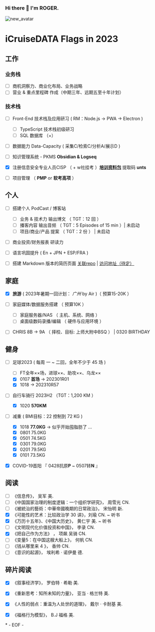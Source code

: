 ### Hi there 👋 I'm ROGER. 

![new_avatar](https://cdn.statically.io/gh/5iCruise/5icruise.github.io/v0.5/img/New%20Avatar%20R.png)

<!--
**5iCruise/5iCruise** is a ✨ _special_ ✨ repository because its `README.md` (this file) appears on your GitHub profile.

Here are some ideas to get you started:

- 🔭 I’m currently working on ...
- 🌱 I’m currently learning ...
- 👯 I’m looking to collaborate on ...
- 🤔 I’m looking for help with ...
- 💬 Ask me about ...
- 📫 How to reach me: ...
- 😄 Pronouns: ...
- ⚡ Fun fact: ...
-->

# iCruiseDATA Flags in 2023  

## 工作  
### 业务栈  
- [ ] 商机洞察力、商业化布局、业务战略     
- [ ] 营业 & 重点里程碑 作成（中期三年、远期五至十年计划）   

### 技术栈    
- [ ] Front-End 技术栈及应用研习 ( RM：Node.js → PWA → Electron )    
    - [ ] TypeScript 技术栈初级研习    
    - [ ] SQL 数据库 （+） 
- [ ] 数据能力 Data-Capacity ( 采集C/检索C/分析A/展示D )
- [ ] 知识管理系统 - PKMS  **Obsidian & Logseq**  
- [x] 注册信息安全专业人员CISP （ + w社挂考 ）[**培训资料包**](https://terabox.com/s/1Y6i1QysJya1l2c3_8ZQtmA)  提取码 **unts**        
- [ ] 项目管理  （ **PMP** or **软考高项** ）    


## 个人  
- [ ] 搭建个人 PodCast / 博客站     
    - [ ] 业务 & 技术力 输出博文 （ TGT：12 回 ）       
    - [ ] 播客内容 输出音频  （ TGT：5 Episodes of 15 min ）| 未启动     
    - [ ] 项目/商业/产品 提案 （ TGT：2 份 ） | 未启动    
- [ ] 商业投资/财务报表 研读力   
- [ ] 语言巩固提升 ( En + JPN + ESP/FRA )
- [ ] 搭建 Markdown 版本的简历页面  [关联repo](https://github.com/5iCruise/ROGCV2025)  |  [访问地址（待定）](https://darkwarrior2025.xyz/#)    


## 家庭  
- [x] **旅游** ( 2023年暑期一回计划： *广州* by Air )（ 预算15-20K ）
- [ ] 家庭媒体/数据服务搭建 （ 预算10K ）   
    - [ ] 家庭服务器/NAS （ 主机、系统、网络 ） 
    - [ ] 桌面级数码录播/编辑  （ 硬件与应用环境 ）    
- [ ] CHRIS 8B → 9A （ 择校、目标: 上师大附中BSQ ） | 0320 BIRTHDAY     


## 健身  
- [ ] 足球2023 ( 每周 一 ~ 二回，全年不少于 45 场 )    
    - [ ] FT全年××场，进球××、助攻××、乌龙××      
    - [x] 0107  **首场**  →  202301R01    
    - [x] 1018  →  202310R57
- [ ] 自行车骑行 2023H2 （TGT：1,200 KM ）
    - [x] 1020 **570KM**
- [ ] 减重 ( BMI目标：22  控制到 72 KG )
    - [x] 1018 **77.0KG**  → 似乎开始囤脂肪了 ...    
    - [x] 0801 75.0KG   
    - [x] 0501 74.5KG   
    - [x] 0301 79.0KG    
    - [x] 0201 79.5KG
    - [x] 0101 73.5KG    
- [x] COVID-19首阳 『 0428抗原**P** ~ 0507转**N** 』  


## 阅读  
- [ ] 《信息传》， 吴军  美.   
- [ ] 《中国国家治理的制度逻辑：一个组织学研究》， 周雪光  CN.     
- [ ] 《被統治的藝術：中華帝國晚期的日常政治》， 宋怡明  新.  
- [x] 《可能性的艺术：比较政治学 30 讲》，刘瑜  CN.  ~ 听书   
- [x] 《万历十五年》、《中国大历史》， 黄仁宇  美.  ~ 听书   
- [ ] 《文明现代化价值投资和中国》， 李录  CN.      
- [x] 《把自己作为方法》 ， 项飙 吴骑  CN.  
- [ ] 《变量5：在中国这艘大船上》， 何帆  CN.    
- [ ] 《钱从哪里来 4 》， 香帅  CN.   
- [ ] 《意识的起源》， 埃利希 · 诺伊曼  德.      

## 碎片阅读  
- [x] 《叙事经济学》， 罗伯特 · 希勒  美.   
- [x] 《重新思考：知所未知的力量》， 亚当 · 格兰特  美.     
- [x] 《人性的弱点：重温为人处世的道理》， 戴尔 · 卡耐基  美.     
- [x] 《福格行为模型》， B.J 福格  美.     


\* - EOF - 
